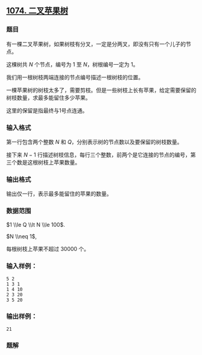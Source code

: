 ## [1074\. 二叉苹果树](https://www.acwing.com/problem/content/1076/)

### 题目

有一棵二叉苹果树，如果树枝有分叉，一定是分两叉，即没有只有一个儿子的节点。

这棵树共 $N$ 个节点，编号为 $1$ 至 $N$，树根编号一定为 $1$。

我们用一根树枝两端连接的节点编号描述一根树枝的位置。

一棵苹果树的树枝太多了，需要剪枝。但是一些树枝上长有苹果，给定需要保留的树枝数量，求最多能留住多少苹果。

这里的保留是指最终与1号点连通。

### 输入格式

第一行包含两个整数 $N$ 和 $Q$，分别表示树的节点数以及要保留的树枝数量。

接下来 $N-1$ 行描述树枝信息，每行三个整数，前两个是它连接的节点的编号，第三个数是这根树枝上苹果数量。

### 输出格式

输出仅一行，表示最多能留住的苹果的数量。

### 数据范围

$1 \\le Q \\lt N \\le 100$.

$N \\neq 1$,

每根树枝上苹果不超过 $30000$ 个。

### 输入样例：

```
5 2
1 3 1
1 4 10
2 3 20
3 5 20
```

### 输出样例：

```
21
```

### 题解


